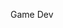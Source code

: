 Game Dev

<!---
bernadotornado/bernadotornado is a ✨ special ✨ repository because its `README.md` (this file) appears on your GitHub profile.
You can click the Preview link to take a look at your changes.
--->
